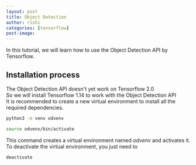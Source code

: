 ```yaml
---
layout: post
title: Object Detection
author: rishi
categories: [tensorflow]
post-image: 
---
```


In this tutorial, we will learn how to use the Object Detection API by Tensorflow.  

## Installation process
The Object Detection API doesn't yet work on Tensorflow 2.0  
So we will install Tensorflow 1.14 to work with the Object Detection API  
It is recommended to create a new virtual environment to install all the required dependencies.  

```bash
python3 -m venv odvenv

source odvenv/bin/activate
```
This command creates a virtual environment named *odvenv* and activates it.
To deactivate the virtual environment, you just need to
```bash
deactivate
```